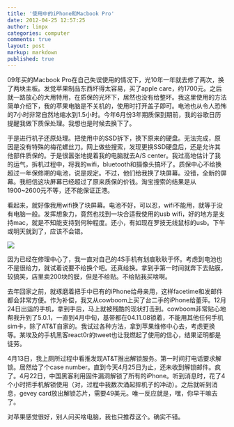 ```yaml
---
title: '使用中的iPhone和Macbook Pro'
date: 2012-04-25 12:57:25
author: linpx
categories: computer
comments: true
layout: post
markup: markdown
published: true
---
```

09年买的Macbook Pro在自己失误使用的情况下，光10年一年就去修了两次，换了两块主板。发觉苹果制品东西坏得太容易，买了apple
care，约1700元。之后就一路放心的大用特用，在质保的光环下，居然也没有给整坏。我这里使用的方法简单介绍下，我的苹果电脑是不关机的，使用时打开盖子即可。电池也从令人恐怖的7小时非常自然地缩水到1.5小时。今年6月份3年期质保到期前，我的谷歌日历提醒我做下质保处理。我想也是时候去换下了。

于是进行机子还原处理。把使用中的SSD拆下，换下原来的硬盘。无法完成，原因是没有特殊的梅花螺丝刀。网上做些搜索，发现更换SSD硬盘后，还是允许其他部件质保的。于是很嚣张地提着我的电脑就去A/S
center。我过高地估计了我的运气，拆机过程中，将我的wifi，bluetooth和摄像头搞坏了。质保中心不给换超过一年保修期的电池，说是规定。不过，他们给我换了块屏幕。没错，全新的屏幕。我相信这块屏幕已经超过了原来质保的价钱。淘宝搜索的结果是从1900~2600元不等，还不能保证正港。

看起来，就好像我用wifi换了块屏幕。电池不好，可以忍，wifi不能用，就等于没有电脑一般。发挥想象力，竟然也找到一块合适我使用的usb
wifi，好的地方是支持mac，就是不知能支持到何种程度。还小，有如现在罗技无线鼠标的usb。下午或明天就到了，应该不会错。<!--more-->

![]( http://farm9.staticflickr.com/8141/7111723553_0ee8294089.jpg)

因为已经在修理中心了，我一直对自己的4S手机有划痕耿耿于怀。考虑到电池也不是很给力，就试着说要不给换个吧。还真给换。拿到手第一时间就奔下去贴膜，较搞笑，店里卖200块的膜，但是不给贴。不给贴我买啥啊。

去年回家之前，就琢磨着把手中已有的iPhone给母亲用，这样facetime和发邮件都会非常方便。作为补偿，我又从cowboom上买了台二手的iPhone给董萍。12月24日出运的手机，拿到手后，马上就被残酷的现状打击到。cowboom非常贴心地帮我升到了5.0.1，一直到4月中旬，基带都在04.11.08锁着，不能用其他任何手机sim卡，除了AT&T自家的。我试过各种方法，拿到苹果维修中心去，考虑更换等。某埃及的手机黑客react0r的tweet也让我燃起了使用的信心，结果证明都是徒劳。

4月13日，我上厕所过程中看推发现AT&T推出解锁服务。第一时间打电话要求解锁。居然给了个case
number。直到今天4月25日为止，还未收到解锁邮件。疯了。4月22日，中国黑客利用固件漏洞解锁了所有的iPhone。听到消息时，花了4个小时把手机解锁使用（对，过程中我数次涌起摔机子的冲动）。之后就听到消息，gevey
card放出解锁芯片，需要49美元。唯一反应就是，嘿，你早干嘛去了。

对苹果感觉很好，别人问买啥电脑，我也只推荐这个。确实不错。
